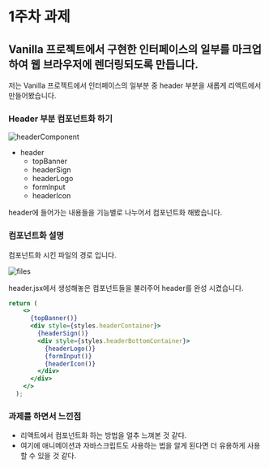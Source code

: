 # 1주차 과제

## Vanilla 프로젝트에서 구현한 인터페이스의 일부를 마크업하여 웹 브라우저에 렌더링되도록 만듭니다.

저는 Vanilla 프로젝트에서 인터페이스의 일부분 중 header 부분을 새롭게 리액트에서 만들어봤습니다.

### Header 부분 컴포넌트화 하기

![headerComponent](https://github.com/jump6746/react_homework/assets/102586637/249f1dc7-8cb6-47e9-94cf-a8954321d7d0)

- header
  - topBanner
  - headerSign
  - headerLogo
  - formInput
  - headerIcon

header에 들어가는 내용들을 기능별로 나누어서 컴포넌트화 해봤습니다.

### 컴포넌트화 설명

컴포넌트화 시킨 파일의 경로 입니다.

![files](https://github.com/jump6746/react_homework/assets/102586637/f16b2654-87df-4718-b993-287a701c6250)


header.jsx에서 생성해놓은 컴포넌트들을 불러주어 header를 완성 시켰습니다.

```jsx
return (
    <>
      {topBanner()}
      <div style={styles.headerContainer}>
        {headerSign()}
        <div style={styles.headerBottomContainer}>
          {headerLogo()}
          {formInput()}
          {headerIcon()}
        </div>
      </div>
    </>
  );
```

### 과제를 하면서 느낀점

- 리액트에서 컴포넌트화 하는 방법을 얼추 느껴본 것 같다.
- 여기에 애니메이션과 자바스크립트도 사용하는 법을 알게 된다면 더 유용하게 사용할 수 있을 것 같다.